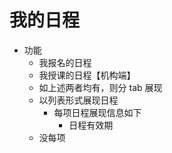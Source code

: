 # 我的日程

* 功能
	* 我报名的日程
	* 我授课的日程【机构端】
	* 如上述两者均有，则分 tab 展现
	* 以列表形式展现日程
		* 每项日程展现信息如下
			* 日程有效期
	* 没每项
<!--stackedit_data:
eyJoaXN0b3J5IjpbMTM4NjEwNzI3MSwtMTM3NzcwMTg1OCwxMz
kyMDc2MDE0LC0yMDg4NzQ2NjEyXX0=
-->